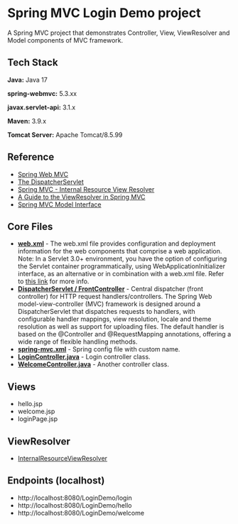 
# Spring MVC Login Demo project

A Spring MVC project that demonstrates Controller, View, ViewResolver and Model components of MVC framework.


## Tech Stack

**Java:** Java 17

**spring-webmvc:** 5.3.xx

**javax.servlet-api:** 3.1.x

**Maven:** 3.9.x

**Tomcat Server:** Apache Tomcat/8.5.99

## Reference
* [Spring Web MVC](https://docs.spring.io/spring-framework/reference/web/webmvc.html)
* [The DispatcherServlet](https://docs.spring.io/spring-framework/docs/3.2.x/spring-framework-reference/html/mvc.html#mvc-servlet)
* [Spring MVC - Internal Resource View Resolver](https://www.tutorialspoint.com/springmvc/springmvc_internalresourceviewresolver.htm)
* [A Guide to the ViewResolver in Spring MVC](https://www.baeldung.com/spring-mvc-view-resolver-tutorial)
* [Spring MVC Model Interface](https://www.javatpoint.com/spring-mvc-model-interface)

## Core Files
* **[web.xml](https://github.com/navrwork/spring-mvc/blob/main/LoginDemo/src/main/webapp/WEB-INF/web.xml)** - The web.xml file provides configuration and deployment information for the web components that comprise a web application. Note: In a Servlet 3.0+ environment, you have the option of configuring the Servlet container programmatically, using WebApplicationInitializer interface, as an alternative or in combination with a web.xml file. Refer to [this link](https://docs.spring.io/spring-framework/docs/3.2.x/spring-framework-reference/html/mvc.html#mvc-container-config) for more info.
* **[DispatcherServlet / FrontController](https://docs.spring.io/spring-framework/docs/current/javadoc-api/org/springframework/web/servlet/DispatcherServlet.html)** - Central dispatcher (front controller) for HTTP request handlers/controllers. The Spring Web model-view-controller (MVC) framework is designed around a DispatcherServlet that dispatches requests to handlers, with configurable handler mappings, view resolution, locale and theme resolution as well as support for uploading files. The default handler is based on the @Controller and @RequestMapping annotations, offering a wide range of flexible handling methods.
* **[spring-mvc.xml](https://github.com/navrwork/spring-mvc/blob/main/LoginDemo/src/main/webapp/WEB-INF/spring-mvc.xml)** - Spring config file with custom name.
* **[LoginController.java](https://github.com/navrwork/spring-mvc/blob/main/LoginDemo/src/main/java/com/navr/webmvc/logindemo/LoginController.java)** - Login controller class.
* **[WelcomeController.java](https://github.com/navrwork/spring-mvc/blob/main/LoginDemo/src/main/java/com/navr/webmvc/logindemo/WelcomeController.java)** - Another controller class.

## Views
* hello.jsp
* welcome.jsp
* loginPage.jsp

## ViewResolver
* [InternalResourceViewResolver](https://docs.spring.io/spring-framework/docs/current/javadoc-api/org/springframework/web/servlet/view/InternalResourceViewResolver.html)

## Endpoints (localhost)
* http://localhost:8080/LoginDemo/login
* http://localhost:8080/LoginDemo/hello
* http://localhost:8080/LoginDemo/welcome

